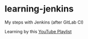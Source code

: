 # learning-jenkins
My steps with Jenkins (after GitLab CI)

Learning by this [YouTube Playlist](https://www.youtube.com/playlist?list=PLmxB7JSpraiew9igtD89o33AaniUrmUzm)
